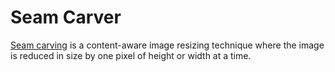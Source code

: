 # Seam Carver

[Seam carving](https://www.wikiwand.com/en/Seam_carving) 
is a content-aware image resizing technique where the image is reduced in size by one pixel of height or width at a time.  
